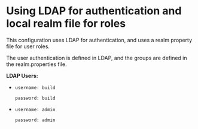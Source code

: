 Using LDAP for authentication and local realm file for roles
=====================

This configuration uses LDAP for authentication, and uses a realm property file for user roles.

The user authentication is defined in LDAP, and the groups are defined in the realm.properties file.

**LDAP Users:**

* `username: build`

  `password: build`

* `username: admin`

  `password: admin`
